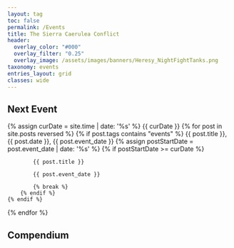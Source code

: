 ```yaml
---
layout: tag
toc: false
permalink: /Events
title: The Sierra Caerulea Conflict
header:
  overlay_color: "#000"
  overlay_filter: "0.25"
  overlay_image: /assets/images/banners/Heresy_NightFightTanks.png
taxonomy: events
entries_layout: grid
classes: wide
---
```


## Next Event
{% assign curDate = site.time | date: '%s' %}
{{ curDate }}
{% for post in site.posts reversed %}
    {% if post.tags contains "events" %}
        {{ post.title }}, {{ post.date }}, {{ post.event_date }}
        {% assign postStartDate = post.event_date | date: '%s' %}
        {% if postStartDate >= curDate %}
            <!--<img src={{post.header.overlay_image}} width="80%">-->

            {{ post.title }}
            
            {{ post.event_date }}

            {% break %}
        {% endif %}
    {% endif %}
{% endfor %}


## Compendium